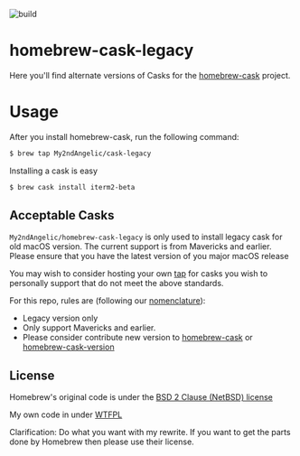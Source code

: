 ![build](https://travis-ci.com/My2ndAngelic/homebrew-cask-legacy.svg?branch=master)

# homebrew-cask-legacy

Here you'll find alternate versions of Casks for the [homebrew-cask](https://github.com/Homebrew/homebrew-cask)
project. 

# Usage

After you install homebrew-cask, run the following command:

```sh
$ brew tap My2ndAngelic/cask-legacy
```

Installing a cask is easy

```sh
$ brew cask install iterm2-beta
```

## Acceptable Casks

`My2ndAngelic/homebrew-cask-legacy` is only used to install legacy cask for old macOS version. The current support is from Mavericks and earlier. Please ensure that you have the latest version of you major macOS release

You may wish to consider hosting your own [tap](https://github.com/Homebrew/brew/blob/master/docs/How-to-Create-and-Maintain-a-Tap.md) for casks you wish to personally support that do not meet the above standards.

For this repo, rules are (following our [nomenclature](https://github.com/My2ndAngelic/homebrew-cask-legacy/blob/master/doc/development/adding_a_cask.md#finding-a-home-for-your-cask)):

+ Legacy version only
+ Only support Mavericks and earlier.
+ Please consider contribute new version to [homebrew-cask](https://github.com/Homebrew/homebrew-cask) or [homebrew-cask-version](https://github.com/Homebrew/homebrew-cask-version)

## License
Homebrew's original code is under the [BSD 2 Clause (NetBSD) license](https://github.com/My2ndAngelic/homebrew-cask-legacy/blob/master/LICENSE-ORIGINAL)

My own code in under [WTFPL](https://github.com/My2ndAngelic/homebrew-cask-legacy/blob/master/LICENSE-MODIFIED)

Clarification: Do what you want with my rewrite. If you want to get the parts done by Homebrew then please use their license.
